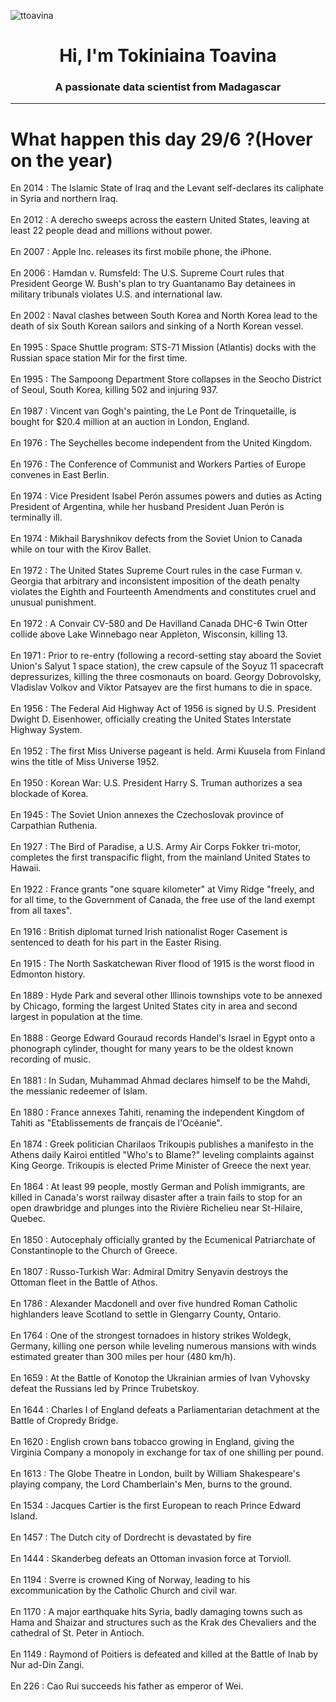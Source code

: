 
<p align="left"> <img src="https://komarev.com/ghpvc/?username=ttoavina&label=Profile%20views&color=0e75b6&style=flat" alt="ttoavina" /> </p>
<h1 align="center">Hi, I'm Tokiniaina Toavina</h1>
<h3 align="center">A passionate data scientist from Madagascar</h3>
    
<hr/>
<h1> What happen this day 29/6 ?(Hover on the year)</h1>

En 2014 : The Islamic State of Iraq and the Levant self-declares its caliphate in Syria and northern Iraq.
<br/><br/>
En 2012 : A derecho sweeps across the eastern United States, leaving at least 22 people dead and millions without power.
<br/><br/>
En 2007 : Apple Inc. releases its first mobile phone, the iPhone.
<br/><br/>
En 2006 : Hamdan v. Rumsfeld: The U.S. Supreme Court rules that President George W. Bush's plan to try Guantanamo Bay detainees in military tribunals violates U.S. and international law.
<br/><br/>
En 2002 : Naval clashes between South Korea and North Korea lead to the death of six South Korean sailors and sinking of a North Korean vessel.
<br/><br/>
En 1995 : Space Shuttle program: STS-71 Mission (Atlantis) docks with the Russian space station Mir for the first time.
<br/><br/>
En 1995 : The Sampoong Department Store collapses in the Seocho District of Seoul, South Korea, killing 502 and injuring 937.
<br/><br/>
En 1987 : Vincent van Gogh's painting, the Le Pont de Trinquetaille, is bought for $20.4 million at an auction in London, England.
<br/><br/>
En 1976 : The Seychelles become independent from the United Kingdom.
<br/><br/>
En 1976 : The Conference of Communist and Workers Parties of Europe convenes in East Berlin.
<br/><br/>
En 1974 : Vice President Isabel Perón assumes powers and duties as Acting President of Argentina, while her husband President Juan Perón is terminally ill.
<br/><br/>
En 1974 : Mikhail Baryshnikov defects from the Soviet Union to Canada while on tour with the Kirov Ballet.
<br/><br/>
En 1972 : The United States Supreme Court rules in the case Furman v. Georgia that arbitrary and inconsistent imposition of the death penalty violates the Eighth and Fourteenth Amendments and constitutes cruel and unusual punishment.
<br/><br/>
En 1972 : A Convair CV-580 and De Havilland Canada DHC-6 Twin Otter collide above Lake Winnebago near Appleton, Wisconsin, killing 13.
<br/><br/>
En 1971 : Prior to re-entry (following a record-setting stay aboard the Soviet Union's Salyut 1 space station), the crew capsule of the Soyuz 11 spacecraft depressurizes, killing the three cosmonauts on board. Georgy Dobrovolsky, Vladislav Volkov and Viktor Patsayev are the first humans to die in space.
<br/><br/>
En 1956 : The Federal Aid Highway Act of 1956 is signed by U.S. President Dwight D. Eisenhower, officially creating the United States Interstate Highway System.
<br/><br/>
En 1952 : The first Miss Universe pageant is held. Armi Kuusela from Finland wins the title of Miss Universe 1952.
<br/><br/>
En 1950 : Korean War: U.S. President Harry S. Truman authorizes a sea blockade of Korea.
<br/><br/>
En 1945 : The Soviet Union annexes the Czechoslovak province of Carpathian Ruthenia.
<br/><br/>
En 1927 : The Bird of Paradise, a U.S. Army Air Corps Fokker tri-motor, completes the first transpacific flight, from the mainland United States to Hawaii.
<br/><br/>
En 1922 : France grants "one square kilometer" at Vimy Ridge "freely, and for all time, to the Government of Canada, the free use of the land exempt from all taxes".
<br/><br/>
En 1916 : British diplomat turned Irish nationalist Roger Casement is sentenced to death for his part in the Easter Rising.
<br/><br/>
En 1915 : The North Saskatchewan River flood of 1915 is the worst flood in Edmonton history.
<br/><br/>
En 1889 : Hyde Park and several other Illinois townships vote to be annexed by Chicago, forming the largest United States city in area and second largest in population at the time.
<br/><br/>
En 1888 : George Edward Gouraud records Handel's Israel in Egypt onto a phonograph cylinder, thought for many years to be the oldest known recording of music.
<br/><br/>
En 1881 : In Sudan, Muhammad Ahmad declares himself to be the Mahdi, the messianic redeemer of Islam.
<br/><br/>
En 1880 : France annexes Tahiti, renaming the independent Kingdom of Tahiti as "Etablissements de français de l'Océanie".
<br/><br/>
En 1874 : Greek politician Charilaos Trikoupis publishes a manifesto in the Athens daily Kairoi entitled "Who's to Blame?" leveling complaints against King George. Trikoupis is elected Prime Minister of Greece the next year.
<br/><br/>
En 1864 : At least 99 people, mostly German and Polish immigrants, are killed in Canada's worst railway disaster after a train fails to stop for an open drawbridge and plunges into the Rivière Richelieu near St-Hilaire, Quebec.
<br/><br/>
En 1850 : Autocephaly officially granted by the Ecumenical Patriarchate of Constantinople to the Church of Greece.
<br/><br/>
En 1807 : Russo-Turkish War: Admiral Dmitry Senyavin destroys the Ottoman fleet in the Battle of Athos.
<br/><br/>
En 1786 : Alexander Macdonell and over five hundred Roman Catholic highlanders leave Scotland to settle in Glengarry County, Ontario.
<br/><br/>
En 1764 : One of the strongest tornadoes in history strikes Woldegk, Germany, killing one person while leveling numerous mansions with winds estimated greater than 300 miles per hour (480 km/h).
<br/><br/>
En 1659 : At the Battle of Konotop the Ukrainian armies of Ivan Vyhovsky defeat the Russians led by Prince Trubetskoy.
<br/><br/>
En 1644 : Charles I of England defeats a Parliamentarian detachment at the Battle of Cropredy Bridge.
<br/><br/>
En 1620 : English crown bans tobacco growing in England, giving the Virginia Company a monopoly in exchange for tax of one shilling per pound.
<br/><br/>
En 1613 : The Globe Theatre in London, built by William Shakespeare's playing company, the Lord Chamberlain's Men, burns to the ground.
<br/><br/>
En 1534 : Jacques Cartier is the first European to reach Prince Edward Island.
<br/><br/>
En 1457 : The Dutch city of Dordrecht is devastated by fire
<br/><br/>
En 1444 : Skanderbeg defeats an Ottoman invasion force at Torvioll.
<br/><br/>
En 1194 : Sverre is crowned King of Norway, leading to his excommunication by the Catholic Church and civil war.
<br/><br/>
En 1170 : A major earthquake hits Syria, badly damaging towns such as Hama and Shaizar and structures such as the Krak des Chevaliers and the cathedral of St. Peter in Antioch.
<br/><br/>
En 1149 : Raymond of Poitiers is defeated and killed at the Battle of Inab by Nur ad-Din Zangi.
<br/><br/>
En 226 : Cao Rui succeeds his father as emperor of Wei.
<br/><br/>
